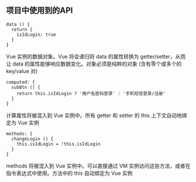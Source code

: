 ## 项目中使用到的API
```
data () {
  return {
    isIdLogin: true
  }
}
```
Vue 实例的数据对象。Vue 将会递归将 data 的属性转换为 getter/setter，从而让 data 的属性能够响应数据变化。对象必须是纯粹的对象 (含有零个或多个的 key/value 对)

```
computed: {
  subBtn () {
    return this.isIdLogin ? '用户名密码登录' : '手机短信登录/注册'
  }
}
```
计算属性将被混入到 Vue 实例中。所有 getter 和 setter 的 this 上下文自动地绑定为 Vue 实例

```
methods: {
  changeLogin () {
    this.isIdLogin = !this.isIdLogin
  }
}
```
methods 将被混入到 Vue 实例中。可以直接通过 VM 实例访问这些方法，或者在指令表达式中使用。方法中的 this 自动绑定为 Vue 实例